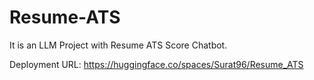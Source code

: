 # Resume-ATS
It is an LLM Project with Resume ATS Score Chatbot.

Deployment URL: https://huggingface.co/spaces/Surat96/Resume_ATS

